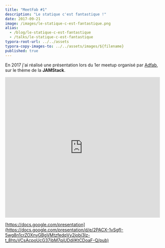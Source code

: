 ```yaml
---
title: "MeetFab #1"
description: "Le statique c'est fantastique !"
date: 2017-09-21
image: /images/le-statique-c-est-fantastique.png
alias: 
  - /blog/le-statique-c-est-fantastique
  - /talks/le-statique-c-est-fantastique
typora-root-url: ../../assets
typora-copy-images-to: ../../assets/images/${filename}
published: true
---
```

En 2017 j'ai réalisé une présentation lors du 1er meetup organisé par [Adfab](https://adfab.fr), sur le thème de la **JAMStack**.

<!--break-->

<iframe src="https://docs.google.com/presentation/d/e/2PACX-1vSgfI-5wg8n1crZOXnyGBgVMtzfedqVy2jobj3Iz-t_8htuVCsAcpoUcG37ibM7qjUDdilKtCDoaF-Q/embed?start=false&loop=false&delayms=3000" frameborder="0" width="760" height="457" allowfullscreen="true" mozallowfullscreen="true" webkitallowfullscreen="true" style="width:100%;"></iframe>

[https://docs.google.com/presentation](https://docs.google.com/presentation/d/e/2PACX-1vSgfI-5wg8n1crZOXnyGBgVMtzfedqVy2jobj3Iz-t_8htuVCsAcpoUcG37ibM7qjUDdilKtCDoaF-Q/pub)
